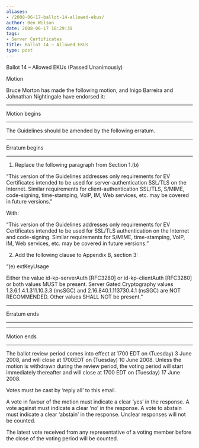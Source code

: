 ```yaml
---
aliases:
- /2008-06-17-ballot-14-allowed-ekus/
author: Ben Wilson
date: 2008-06-17 18:29:39
tags:
- Server Certificates
title: Ballot 14 – Allowed EKUs
type: post
---
```


Ballot 14 – Allowed EKUs (Passed Unanimously)

Motion

Bruce Morton has made the following motion, and Inigo Barreira and Johnathan Nightingale have endorsed it:

______________________________________________________________________

Motion begins

______________________________________________________________________

The Guidelines should be amended by the following erratum.

______________________________________________________________________

Erratum begins

______________________________________________________________________

1. Replace the following paragraph from Section 1.(b)

“This version of the Guidelines addresses only requirements for EV Certificates intended to be used for server-authentication SSL/TLS on the Internet. Similar requirements for client-authentication SSL/TLS, S/MIME, code-signing, time-stamping, VoIP, IM, Web services, etc. may be covered in future versions.”

With:

“This version of the Guidelines addresses only requirements for EV Certificates intended to be used for SSL/TLS authentication on the Internet and code-signing. Similar requirements for S/MIME, time-stamping, VoIP, IM, Web services, etc. may be covered in future versions.”

2. Add the following clause to Appendix B, section 3:

“(e) extKeyUsage

Either the value id-kp-serverAuth \[RFC3280\] or id-kp-clientAuth \[RFC3280\] or both values MUST be present. Server Gated Cryptography values 1.3.6.1.4.1.311.10.3.3 (msSGC) and 2.16.840.1.113730.4.1 (nsSGC) are NOT RECOMMENDED. Other values SHALL NOT be present.”

______________________________________________________________________

Erratum ends

______________________________________________________________________

______________________________________________________________________

Motion ends

______________________________________________________________________

The ballot review period comes into effect at 1700 EDT on (Tuesday) 3 June 2008, and will close at 1700EDT on (Tuesday) 10 June 2008. Unless the motion is withdrawn during the review period, the voting period will start immediately thereafter and will close at 1700 EDT on (Tuesday) 17 June 2008.

Votes must be cast by ‘reply all’ to this email.

A vote in favour of the motion must indicate a clear ‘yes’ in the response. A vote against must indicate a clear ‘no’ in the response. A vote to abstain must indicate a clear ‘abstain’ in the response. Unclear responses will not be counted.

The latest vote received from any representative of a voting member before the close of the voting period will be counted.